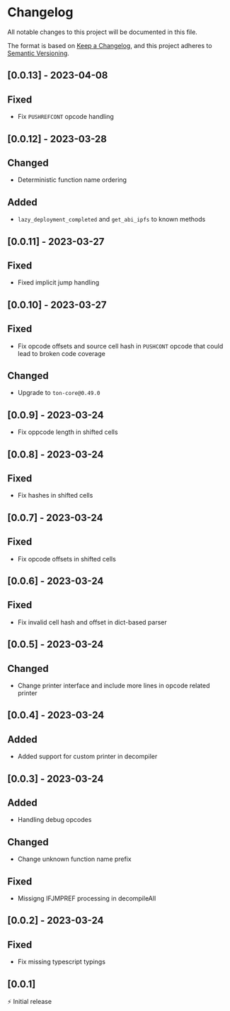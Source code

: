 # Changelog

All notable changes to this project will be documented in this file.

The format is based on [Keep a Changelog](https://keepachangelog.com/en/1.0.0/),
and this project adheres to [Semantic Versioning](https://semver.org/spec/v2.0.0.html).

## [0.0.13] - 2023-04-08

## Fixed
- Fix `PUSHREFCONT` opcode handling

## [0.0.12] - 2023-03-28

## Changed
- Deterministic function name ordering

## Added
- `lazy_deployment_completed` and `get_abi_ipfs` to known methods

## [0.0.11] - 2023-03-27

## Fixed
- Fixed implicit jump handling

## [0.0.10] - 2023-03-27

## Fixed
- Fix opcode offsets and source cell hash in `PUSHCONT` opcode that could lead to broken code coverage

## Changed
- Upgrade to `ton-core@0.49.0`

## [0.0.9] - 2023-03-24
- Fix oppcode length in shifted cells

## [0.0.8] - 2023-03-24

## Fixed
- Fix hashes in shifted cells

## [0.0.7] - 2023-03-24

## Fixed
- Fix opcode offsets in shifted cells

## [0.0.6] - 2023-03-24

## Fixed
- Fix invalid cell hash and offset in dict-based parser

## [0.0.5] - 2023-03-24

## Changed
- Change printer interface and include more lines in opcode related printer

## [0.0.4] - 2023-03-24

## Added
- Added support for custom printer in decompiler

## [0.0.3] - 2023-03-24

## Added
- Handling debug opcodes

## Changed
- Change unknown function name prefix

## Fixed
- Missigng IFJMPREF processing in decompileAll

## [0.0.2] - 2023-03-24

## Fixed
- Fix missing typescript typings

## [0.0.1]

⚡️ Initial release
